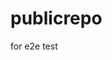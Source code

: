 # publicrepo
for e2e test






















































































































































































































































































































































































































































































































































































































































































































































































































































































































































































































































































































































































































































































































































































































































































































































































































































































































































































































































































































































































































































































































































































































































































































































































































































































































































































































































































































































































































































































































































































































































































































































































































































































































































































































































